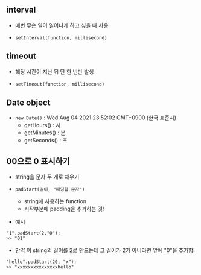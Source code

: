 ## interval

- 매번 무슨 일이 일어나게 하고 싶을 때 사용

- `setInterval(function, millisecond)`

## timeout

- 해당 시간이 지난 뒤 단 한 번만 발생

- `setTimeout(function, millisecond)`

## Date object

- `new Date()` : Wed Aug 04 2021 23:52:02 GMT+0900 (한국 표준시)
    - getHours() : 시 
    - getMinutes() : 분
    - getSeconds() : 초 

## 00으로 0 표시하기

- string을 문자 두 개로 채우기
- `padStart(길이, "패딩할 문자")`
    - string에 사용하는 function
    - 시작부분에 padding을 추가하는 것!

- 예시
```
"1".padStart(2,"0");
>> "01"
```
- 만약 이 string의 길이를 2로 만드는데 그 길이가 2가 아니라면 앞에 "0"을 추가함!

```
"hello".padStart(20, "x");
>> "xxxxxxxxxxxxxxxhello"
```
